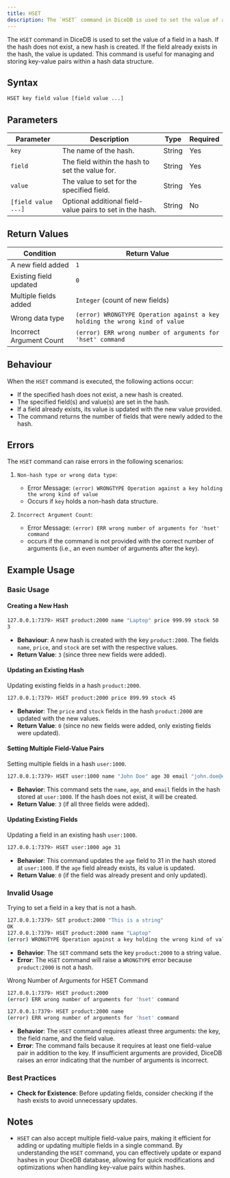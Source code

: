 ```yaml
---
title: HSET
description: The `HSET` command in DiceDB is used to set the value of a field in a hash. If the hash does not exist, a new hash is created. If the field already exists in the hash, the value is updated. This command is useful for managing and storing key-value pairs within a hash data structure.
---
```


The `HSET` command in DiceDB is used to set the value of a field in a hash. If the hash does not exist, a new hash is created. If the field already exists in the hash, the value is updated. This command is useful for managing and storing key-value pairs within a hash data structure.

## Syntax

```bash
HSET key field value [field value ...]
```

## Parameters

| Parameter           | Description                                                   | Type    | Required |
|---------------------|---------------------------------------------------------------|---------|----------|
| `key`               | The name of the hash.                                         | String  | Yes      |
| `field`             | The field within the hash to set the value for.               | String  | Yes      |
| `value`             | The value to set for the specified field.                     | String  | Yes      |
| `[field value ...]` | Optional additional field-value pairs to set in the hash.     | String  | No       |

## Return Values

| Condition                                   | Return Value                                                                |
|---------------------------------------------|-----------------------------------------------------------------------------|
| A new field added                           | `1`                                                                         |
| Existing field updated                      | `0`                                                                         |
| Multiple fields added                       | `Integer` (count of new fields)                                             |
| Wrong data type                             | `(error) WRONGTYPE Operation against a key holding the wrong kind of value` |
| Incorrect Argument Count                    | `(error) ERR wrong number of arguments for 'hset' command`                  |

## Behaviour

When the `HSET` command is executed, the following actions occur:

- If the specified hash does not exist, a new hash is created.
- The specified field(s) and value(s) are set in the hash.
- If a field already exists, its value is updated with the new value provided.
- The command returns the number of fields that were newly added to the hash.

## Errors

The `HSET` command can raise errors in the following scenarios:

1. `Non-hash type or wrong data type`:

   - Error Message: `(error) WRONGTYPE Operation against a key holding the wrong kind of value`
   - Occurs if `key` holds a non-hash data structure.

2. `Incorrect Argument Count`:

   - Error Message: `(error) ERR wrong number of arguments for 'hset' command`
   - occurs if the command is not provided with the correct number of arguments (i.e., an even number of arguments after the key).

## Example Usage

### Basic Usage

#### Creating a New Hash

```bash
127.0.0.1:7379> HSET product:2000 name "Laptop" price 999.99 stock 50
3
```
- **Behaviour**: A new hash is created with the key `product:2000`. The fields `name`, `price`, and `stock` are set with the respective values.
- **Return Value**: `3` (since three new fields were added).

#### Updating an Existing Hash

Updating existing fields in a hash `product:2000`.

```bash
127.0.0.1:7379> HSET product:2000 price 899.99 stock 45
```

- **Behavior**: The `price` and `stock` fields in the hash `product:2000` are updated with the new values.
- **Return Value**: `0` (since no new fields were added, only existing fields were updated).

#### Setting Multiple Field-Value Pairs

Setting multiple fields in a hash `user:1000`.

```bash
127.0.0.1:7379> HSET user:1000 name "John Doe" age 30 email "john.doe@example.com"
```

- **Behavior**: This command sets the `name`, `age`, and `email` fields in the hash stored at `user:1000`. If the hash does not exist, it will be created.
- **Return Value**: `3` (if all three fields were added).

#### Updating Existing Fields

Updating a field in an existing hash `user:1000`.

```bash
127.0.0.1:7379> HSET user:1000 age 31
```

- **Behavior**: This command updates the `age` field to 31 in the hash stored at `user:1000`. If the `age` field already exists, its value is updated.
- **Return Value**: `0` (if the field was already present and only updated).

### Invalid Usage

Trying to set a field in a key that is not a hash.

```bash
127.0.0.1:7379> SET product:2000 "This is a string"
OK
127.0.0.1:7379> HSET product:2000 name "Laptop"
(error) WRONGTYPE Operation against a key holding the wrong kind of value
```

- **Behavior**: The `SET` command sets the key `product:2000` to a string value.
- **Error**: The `HSET` command will raise a `WRONGTYPE` error because `product:2000` is not a hash.

Wrong Number of Arguments for HSET Command

```bash
127.0.0.1:7379> HSET product:2000
(error) ERR wrong number of arguments for 'hset' command

127.0.0.1:7379> HSET product:2000 name
(error) ERR wrong number of arguments for 'hset' command
```
- **Behavior**: The `HSET` command requires atleast three arguments: the key, the field name, and the field value.
- **Error**: The command fails because it requires at least one field-value pair in addition to the key. If insufficient arguments are provided, DiceDB raises an error indicating that the number of arguments is incorrect.

### Best Practices

- **Check for Existence**: Before updating fields, consider checking if the hash exists to avoid unnecessary updates.

## Notes

- `HSET` can also accept multiple field-value pairs, making it efficient for adding or updating multiple fields in a single command.
By understanding the `HSET` command, you can effectively update or expand hashes in your DiceDB database, allowing for quick modifications and optimizations when handling key-value pairs within hashes.
